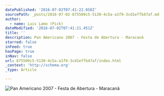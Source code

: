 ```yaml
---
datePublished: '2016-07-02T07:41:22.058Z'
sourcePath: _posts/2016-07-02-875509c5-5130-4c5a-a1f9-3cd1effb47af.md
author:
  - name: Luis Lamo (Pick)
dateModified: '2016-07-02T07:41:21.451Z'
title: ''
description: Pan Americano 2007 - Festa de Abertura - Maracanã
starred: false
inFeed: true
hasPage: true
inNav: false
url: 875509c5-5130-4c5a-a1f9-3cd1effb47af/index.html
_context: 'http://schema.org'
_type: Article

---
```

![Pan Americano 2007 - Festa de Abertura - Maracanã](https://the-grid-user-content.s3-us-west-2.amazonaws.com/9f3de01b-18f7-4589-ae5a-3c1be35b3193.jpg)